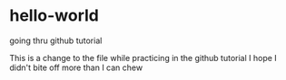 # hello-world
going thru github tutorial

This is a change to the file while practicing in the github tutorial
I hope I didn't bite off more than I can chew
